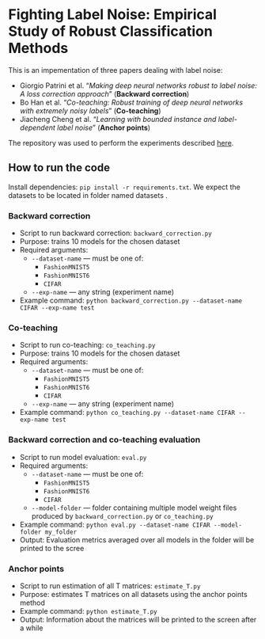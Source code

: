 # Fighting Label Noise: Empirical Study of Robust Classification Methods

This is an impementation of three papers dealing with label noise:
- Giorgio Patrini et al. “_Making deep neural networks robust to label noise: A loss correction
approach_” (**Backward correction**)
- Bo Han et al. “_Co-teaching: Robust training of deep neural networks with extremely noisy
labels_” (**Co-teaching**)
- Jiacheng Cheng et al. “_Learning with bounded instance and label-dependent label noise_” (**Anchor points**)

The repository was used to perform the experiments described [here](https://github.com/nagonch/noisy_label_classification/blob/main/fighting_label_noise.pdf).

## How to run the code
Install dependencies: `pip install -r requirements.txt`. We expect
the datasets to be located in folder named datasets .

### Backward correction
- Script to run backward correction: `backward_correction.py`
- Purpose: trains 10 models for the chosen dataset
- Required arguments:
  - `--dataset-name` — must be one of:
    - `FashionMNIST5`
    - `FashionMNIST6`
    - `CIFAR`
  - `--exp-name` — any string (experiment name)
- Example command: `python backward_correction.py --dataset-name CIFAR --exp-name test`


### Co-teaching
- Script to run co-teaching: `co_teaching.py`
- Purpose: trains 10 models for the chosen dataset
- Required arguments:
  - `--dataset-name` — must be one of:
    - `FashionMNIST5`
    - `FashionMNIST6`
    - `CIFAR`
  - `--exp-name` — any string (experiment name)
- Example command: `python co_teaching.py --dataset-name CIFAR --exp-name test`

### Backward correction and co-teaching evaluation
- Script to run model evaluation: `eval.py`
- Required arguments:
  - `--dataset-name` — must be one of:
    - `FashionMNIST5`
    - `FashionMNIST6`
    - `CIFAR`
  - `--model-folder` — folder containing multiple model weight files produced by `backward_correction.py` or `co_teaching.py`
- Example command: `python eval.py --dataset-name CIFAR --model-folder my_folder`
- Output: Evaluation metrics averaged over all models in the folder will be printed to the scree


### Anchor points
- Script to run estimation of all T matrices: `estimate_T.py`
- Purpose: estimates T matrices on all datasets using the anchor points method
- Example command: `python estimate_T.py`
- Output: Information about the matrices will be printed to the screen after a while


